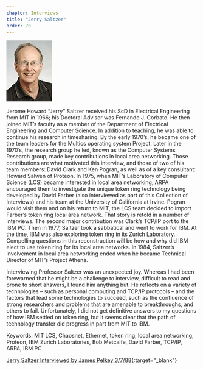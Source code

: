 ```yaml
---
chapter: Interviews
title: "Jerry Saltzer"
order: 70
---
```


![Jerry Saltzer](/assets/img/jerry-saltzer.jpg)

Jerome Howard “Jerry” Saltzer received his ScD in Electrical Engineering from MIT in 1966; his Doctoral Advisor was Fernando J. Corbato. He then joined MIT’s faculty as a member of the Department of Electrical Engineering and Computer Science. In addition to teaching, he was able to continue his research in timesharing. By the early 1970’s, he became one of the team leaders for the Multics operating system Project. Later in the 1970’s, the research group he led, known as the Computer Systems Research group, made key contributions in local area networking. Those contributions are what motivated this interview, and those of two of his team members: David Clark and Ken Pogran, as well as of a key consultant: Howard Salwen of Proteon. In 1975, when MIT’s Laboratory of Computer Science (LCS) became interested in local area networking, ARPA encouraged them to investigate the unique token ring technology being developed by David Farber (also interviewed as part of this Collection of Interviews) and his team at the University of California at Irvine. Pogran would visit them and on his return to MIT, the LCS team decided to import Farber’s token ring local area network. That story is retold in a number of interviews. The second major contribution was Clark’s TCP/IP port to the IBM PC. Then in 1977, Saltzer took a sabbatical and went to work for IBM. At the time, IBM was also exploring token ring in its Zurich Laboratory. Compelling questions in this reconstruction will be how and why did IBM elect to use token ring for its local area networks. In 1984, Saltzer’s involvement in local area networking ended when he became Technical Director of MIT’s Project Athena.

Interviewing Professor Saltzer was an unexpected joy. Whereas I had been forewarned that he might be a challenge to interview, difficult to read and prone to short answers, I found him anything but. He reflects on a variety of technologies – such as personal computing and TCP/IP protocols – and the factors that lead some technologies to succeed, such as the confluence of strong researchers and problems that are amenable to breakthroughs, and others to fail. Unfortunately, I did not get definitive answers to my questions of how IBM settled on token ring, but it seems clear that the path of technology transfer did progress in part from MIT to IBM.

Keywords: MIT LCS, Chaosnet, Ethernet, token ring, local area networking, Proteon, IBM Zurich Laboratories, Bob Metcalfe, David Farber, TCP/IP, ARPA, IBM PC

[Jerry Saltzer Interviewed by James Pelkey 3/7/88](https://archive.computerhistory.org/resources/access/text/2016/10/102717242-05-01-acc.pdf){:target="_blank"}

